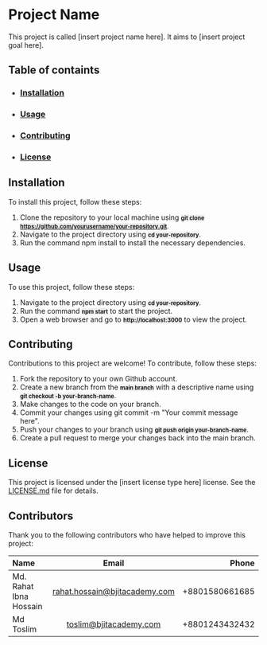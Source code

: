 <style>
    .backg{
        background-color: rgba(225,225,225,50%);
        font-size:80%;
        font-weight:bold;
    }
    </style>
    
# Project Name
This project is called [insert project name here]. It aims to [insert project goal here].

## Table of containts

- ### <u>[Installation](google.com)</u>
- ### <u>[Usage](google.com)</u>
- ### <u>[Contributing](google.com)</u> 
- ### <u> [License](google.com)</u>

## Installation
To install this project, follow these steps:
1. Clone the repository to your local machine using <span class="backg"> git clone </span>
 <span class="backg"> https://github.com/yourusername/your-repository.git</span>.
1. Navigate to the project directory using <span class="backg">cd your-repository</span>.
2. Run the command npm install to install the necessary dependencies.

## Usage
To use this project, follow these steps:

1. Navigate to the project directory using <span class="backg">cd your-repository</span>.
2. Run the command <span class="backg">npm start</span> to start the project.
3. Open a web browser and go to <span class="backg">http://localhost:3000</span> to view the project.

## Contributing
Contributions to this project are welcome! To contribute, follow these steps:

1. Fork the repository to your own Github account.
2. Create a new branch from the <span class="backg">main branch</span> with a descriptive name using <span class="backg">git
checkout -b your-branch-name</span>.
3. Make changes to the code on your branch.
4. Commit your changes using git commit -m "Your commit message here".
5. Push your changes to your branch using <span class="backg">git push origin your-branch-name</span>.
6. Create a pull request to merge your changes back into the main branch.

## License
This project is licensed under the [insert license type here] license. See the 
[LICENSE.md](https://github.com/uksaha77/recipe-hub) file for details.
## Contributors
Thank you to the following contributors who have helped to improve this project:

|Name | Email | Phone |
|:-----|:-------:|-------:|
|Md. Rahat Ibna Hossain| rahat.hossain@bjitacademy.com|+8801580661685|
|Md Toslim| toslim@bjitacademy.com| +8801243432432|

